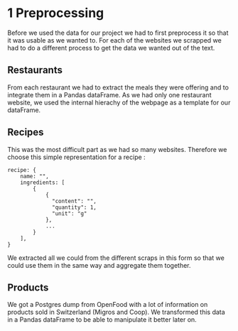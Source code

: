 # 1 Preprocessing

Before we used the data for our project we had to first preprocess it so that it was usable as we wanted to.
For each of the websites we scrapped we had to do a different process to get the data we wanted out of the text.

## Restaurants

From each restaurant we had to extract the meals they were offering and to integrate them in a Pandas dataFrame. 
As we had only one restaurant website, we used the internal hierachy of the webpage as a template for our dataFrame.

## Recipes

This was the most difficult part as we had so many websites. Therefore we choose this simple representation for a recipe :

```
recipe: {
    name: "",
    ingredients: [
        {
            {
              "content": "",
              "quantity": 1,
              "unit": "g"
            },
            ...
        }
    ],
}
```

We extracted all we could from the different scraps in this form so that we could use them in the same way and aggregate them together.


## Products

We got a Postgres dump from OpenFood with a lot of information on products sold in Switzerland (Migros and Coop). 
We transformed this data in a Pandas dataFrame to be able to manipulate it better later on.
